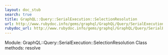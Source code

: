 ```yaml
---
layout: doc_stub
search: true
title: GraphQL::Query::SerialExecution::SelectionResolution
url: http://www.rubydoc.info/gems/graphql/GraphQL/Query/SerialExecution/SelectionResolution
rubydoc_url: http://www.rubydoc.info/gems/graphql/GraphQL/Query/SerialExecution/SelectionResolution
---
```


Module: GraphQL::Query::SerialExecution::SelectionResolution
Class methods:
resolve

